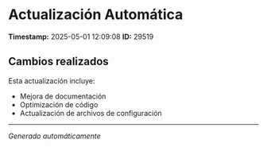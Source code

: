 # Actualización Automática

**Timestamp:** 2025-05-01 12:09:08
**ID:** 29519

## Cambios realizados

Esta actualización incluye:
- Mejora de documentación
- Optimización de código
- Actualización de archivos de configuración

---
*Generado automáticamente*
